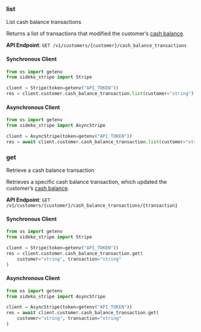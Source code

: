 
### list <a name="list"></a>
List cash balance transactions

<p>Returns a list of transactions that modified the customer’s <a href="/docs/payments/customer-balance">cash balance</a>.</p>

**API Endpoint**: `GET /v1/customers/{customer}/cash_balance_transactions`

#### Synchronous Client

```python
from os import getenv
from sideko_stripe import Stripe

client = Stripe(token=getenv("API_TOKEN"))
res = client.customer.cash_balance_transaction.list(customer="string")
```

#### Asynchronous Client

```python
from os import getenv
from sideko_stripe import AsyncStripe

client = AsyncStripe(token=getenv("API_TOKEN"))
res = await client.customer.cash_balance_transaction.list(customer="string")
```

### get <a name="get"></a>
Retrieve a cash balance transaction

<p>Retrieves a specific cash balance transaction, which updated the customer’s <a href="/docs/payments/customer-balance">cash balance</a>.</p>

**API Endpoint**: `GET /v1/customers/{customer}/cash_balance_transactions/{transaction}`

#### Synchronous Client

```python
from os import getenv
from sideko_stripe import Stripe

client = Stripe(token=getenv("API_TOKEN"))
res = client.customer.cash_balance_transaction.get(
    customer="string", transaction="string"
)
```

#### Asynchronous Client

```python
from os import getenv
from sideko_stripe import AsyncStripe

client = AsyncStripe(token=getenv("API_TOKEN"))
res = await client.customer.cash_balance_transaction.get(
    customer="string", transaction="string"
)
```
